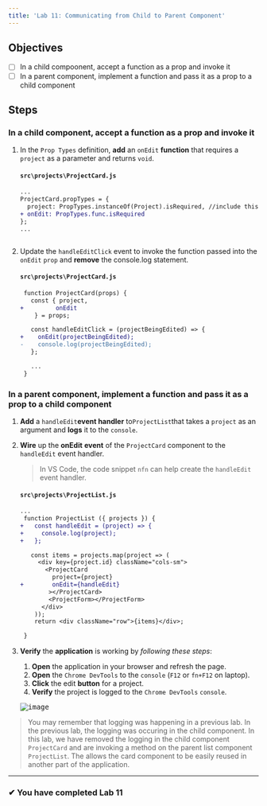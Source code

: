 ```yaml
---
title: 'Lab 11: Communicating from Child to Parent Component'
---
```


## Objectives

- [ ] In a child compoonent, accept a function as a prop and invoke it
- [ ] In a parent component, implement a function and pass it as a prop to a child component

## Steps

### In a child component, accept a function as a prop and invoke it

1. In the `Prop Types` definition, **add** an `onEdit` **function** that requires a `project` as a parameter and returns `void`.

   #### `src\projects\ProjectCard.js`

   ```diff
   ...
   ProjectCard.propTypes = {
     project: PropTypes.instanceOf(Project).isRequired, //include this comma
   + onEdit: PropTypes.func.isRequired
   };
   ...
   ```

   ```

   ```

2. Update the `handleEditClick` event to invoke the function passed into the `onEdit` `prop` and **remove** the console.log statement.

   #### `src\projects\ProjectCard.js`

   ```diff
    function ProjectCard(props) {
      const { project,
   +         onEdit
       } = props;

      const handleEditClick = (projectBeingEdited) => {
   +    onEdit(projectBeingEdited);
   -    console.log(projectBeingEdited);
      };

      ...
    }
   ```

### In a parent component, implement a function and pass it as a prop to a child component

1. **Add** a `handleEdit`**event handler** to`ProjectList`that takes a `project` as an argument and **logs** it to the `console`.
2. **Wire** up the **onEdit** **event** of the `ProjectCard` component to the `handleEdit` event handler.

   > In VS Code, the code snippet `nfn` can help create the `handleEdit` event handler.

   #### `src\projects\ProjectList.js`

   ```diff
   ...
    function ProjectList ({ projects }) {
   +   const handleEdit = (project) => {
   +     console.log(project);
   +   };

      const items = projects.map(project => (
        <div key={project.id} className="cols-sm">
          <ProjectCard
            project={project}
   +        onEdit={handleEdit}
           ></ProjectCard>
           <ProjectForm></ProjectForm>
         </div>
       ));
       return <div className="row">{items}</div>;

    }
   ```

3. **Verify** the **application** is working by _following these steps_:

   1. **Open** the application in your browser and refresh the page.
   2. **Open** the `Chrome DevTools` to the `console` (`F12` or `fn+F12` on laptop).
   3. **Click** the edit **button** for a project.
   4. **Verify** the project is logged to the `Chrome DevTools` `console`.

   <kbd>![image](https://user-images.githubusercontent.com/1474579/64900895-1d67ed00-d662-11e9-9bcc-f06b5e0218f9.png)</kbd>

> You may remember that logging was happening in a previous lab. In the previous lab, the logging was occuring in the child component. In this lab, we have removed the logging in the child component `ProjectCard` and are invoking a method on the parent list component `ProjectList`. The allows the card component to be easily reused in another part of the application.

---

### &#10004; You have completed Lab 11
